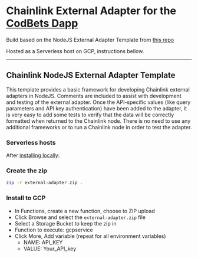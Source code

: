 # Chainlink External Adapter for the [CodBets Dapp](https://github.com/viken33/CodBets)

Build based on the NodeJS External Adapter Template from [this repo](https://github.com/thodges-gh/CL-EA-NodeJS-Template.git)

Hosted as a Serverless host on GCP, instructions bellow.

---

## Chainlink NodeJS External Adapter Template

This template provides a basic framework for developing Chainlink external adapters in NodeJS. Comments are included to assist with development and testing of the external adapter. Once the API-specific values (like query parameters and API key authentication) have been added to the adapter, it is very easy to add some tests to verify that the data will be correctly formatted when returned to the Chainlink node. There is no need to use any additional frameworks or to run a Chainlink node in order to test the adapter.


### Serverless hosts

After [installing locally](#install-locally):

### Create the zip

```bash
zip -r external-adapter.zip .
```

### Install to GCP

- In Functions, create a new function, choose to ZIP upload
- Click Browse and select the `external-adapter.zip` file
- Select a Storage Bucket to keep the zip in
- Function to execute: gcpservice
- Click More, Add variable (repeat for all environment variables)
  - NAME: API_KEY
  - VALUE: Your_API_key
